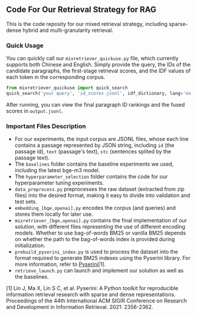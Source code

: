 ## Code For Our Retrieval Strategy for RAG
This is the code reposity for our mixed retrieval strategy, including sparse-dense hybrid and multi-granularity retrieval. 

### Quick Usage

You can quickly call our `mixretriever_quickuse.py` file, which currently supports both Chinese and English. Simply provide the query, the IDs of the candidate paragraphs, the first-stage retrieval scores, and the IDF values of each token in the corresponding corpus.

```python
from mixretriever_quickuse import quick_search
quick_search('your query', 'id_scores.jsonl', idf_dictionary, lang='en')
```

After running, you can view the final paragraph ID rankings and the fused scores in `output.jsonl`.

### Important Files Description
- For our experiments, the input corpus are JSONL files, whose each line contains a passage represented by JSON string, including `id` (the passage id), `text` (passage's text), `stc` (sentences splited by the passage text).
- The `baselines` folder contains the baseline experiments we used, including the latest bge-m3 model.
- The `hyperparameter_selection` folder contains the code for our hyperparameter tuning experiments.
- `data_preprocess.py` preprocesses the raw dataset (extracted from zip files) into the desired format, making it easy to divide into validation and test sets.
- `embedding_[bge,openai].py` encodes the corpus (and queries) and stores them locally for later use.
- `mixretriever_[bge,openai].py` contains the final implementation of our solution, with different files representing the use of different encoding models. Whether to use bag-of-words BM25 or vanilla BM25 depends on whether the path to the bag-of-words index is provided during initialization.
- `prebuild_pyserini_index.py` is used to process the dataset into the format required to generate BM25 indexes using the Pyserini library. For more information, refer to [Pyserini](https://github.com/castorini/pyserini)[1].
- `retrieve_launch.py` can launch and implement our solution as well as the baselines.

[1] Lin J, Ma X, Lin S C, et al. Pyserini: A Python toolkit for reproducible information retrieval research with sparse and dense representations. Proceedings of the 44th International ACM SIGIR Conference on Research and Development in Information Retrieval. 2021: 2356-2362.